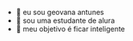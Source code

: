 - 🔱 eu sou geovana antunes
- 🔱 sou uma estudante de alura
- 🔱 meu objetivo é ficar inteligente 
<!---
geantunes/geantunes is a ✨ special ✨ repository because its `README.md` (this file) appears on your GitHub profile.
You can click the Preview link to take a look at your changes.
--->
